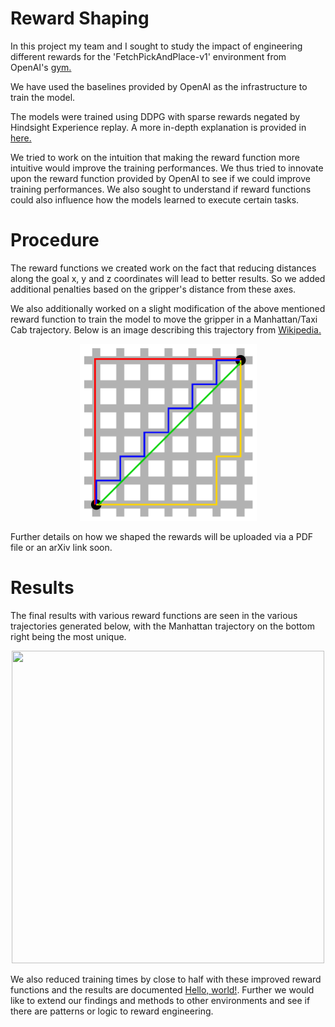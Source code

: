 # Reward Shaping

In this project my team and I sought to study the impact of engineering different rewards for the 'FetchPickAndPlace-v1' environment from OpenAI's [gym.](https://github.com/openai/gym/tree/master/gym/envs/robotics)

We have used the baselines provided by OpenAI as the infrastructure to train the model.

The models were trained using DDPG with sparse rewards negated by Hindsight Experience replay. A more in-depth explanation is provided in [here.](https://openai.com/blog/ingredients-for-robotics-research/)

We tried to work on the intuition that making the reward function more intuitive would improve the training performances. We thus tried to innovate upon the reward function provided by OpenAI to see if we could improve training performances. We also sought to understand if reward functions could also influence how the models learned to execute certain tasks.

# Procedure

The reward functions we created work on the fact that reducing distances along the goal x, y and z coordinates will lead to better results. So we added additional penalties based on the gripper's distance from these axes.

We also additionally worked on a slight modification of the above mentioned reward function to train the model to move the gripper in a Manhattan/Taxi Cab trajectory. Below is an image describing this trajectory from [Wikipedia.](https://en.wikipedia.org/wiki/Taxicab_geometry)

<p align="center">
  <img width="283" height="283" src="https://github.com/ukachyuthan/Rewards_in_RL/blob/master/Manhattan_distance.svg">
</p>

Further details on how we shaped the rewards will be uploaded via a PDF file or an arXiv link soon.

# Results

The final results with various reward functions are seen in the various trajectories generated below, with the Manhattan trajectory on the bottom right being the most unique.

<p align="center">
  <img width="500" height="500" src="https://github.com/ukachyuthan/Rewards_in_RL/blob/master/Results.gif">
</p>


We also reduced training times by close to half with these improved reward functions and the results are documented <a href="http://example.com/" target="_blank">Hello, world!</a>. Further we would like to extend our findings and methods to other environments and see if there are patterns or logic to reward engineering.
